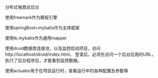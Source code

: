 分布式电商总后台

使用freemark作为模板引擎

使用springBoot+mybatis作为主体框架

使用tk.mybatis作为通用mapper

使用druid数据库连接池，以及监控启动项目，访问http://localhost/druid/index.html。
登录后，必须先访问一个后台应用的URL，执行了后台程序后，才能看到监控数据。

使用actuator用于在项目运行时，查看运行中的各种配置及参数等

